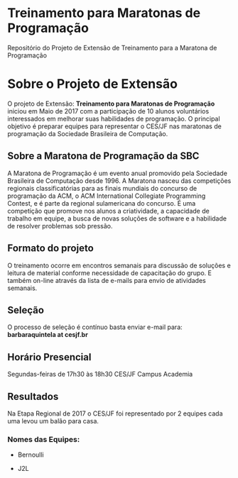 # Treinamento para Maratonas de Programação
Repositório do Projeto de Extensão de Treinamento para a Maratona de Programação 


# Sobre o Projeto de Extensão

O projeto de Extensão: **Treinamento para Maratonas de Programação** iniciou em Maio de 2017 com a participação de 10 alunos voluntários interessados em melhorar suas habilidades de programação. O principal objetivo é preparar equipes para representar o CES/JF nas maratonas de programação da Sociedade Brasileira de Computação.

## Sobre a Maratona de Programação da SBC

A Maratona de Programação é um evento anual promovido pela Sociedade Brasileira de Computação desde 1996. A Maratona nasceu das competições regionais classificatórias para as finais mundiais do concurso de programação da ACM, o ACM International Collegiate Programming Contest, e é parte da regional sulamericana do concurso. É uma competição que promove nos alunos a criatividade, a capacidade de trabalho em equipe, a busca de novas soluções de software e a habilidade de resolver problemas sob pressão.

## Formato do projeto

O treinamento ocorre em encontros semanais para discussão de soluções e leitura de material conforme necessidade de capacitação do grupo. E também on-line através da lista de e-mails para envio de atividades semanais.

## Seleção

O processo de seleção é contínuo basta enviar e-mail para: **barbaraquintela at cesjf.br** 

## Horário Presencial 

Segundas-feiras de 17h30 às 18h30 CES/JF Campus Academia

## Resultados 

Na Etapa Regional de 2017 o CES/JF foi representado por 2 equipes cada uma levou um balão para casa.

### Nomes das Equipes:

- Bernoulli

- J2L
